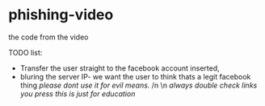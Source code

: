 # phishing-video
the code from the video

TODO list:
- Transfer the user straight to the facebook account inserted,
- bluring the server IP- we want the user to think thats a legit facebook thing
*please dont use it for evil means.* /n \n
*always double check links you press*
*this is just for education*
